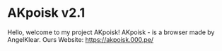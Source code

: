 # AKpoisk v2.1

Hello, welcome to my project AKpoisk! AKpoisk - is a browser made by AngelKlear.
Ours Website:
https://akpoisk.000.pe/

